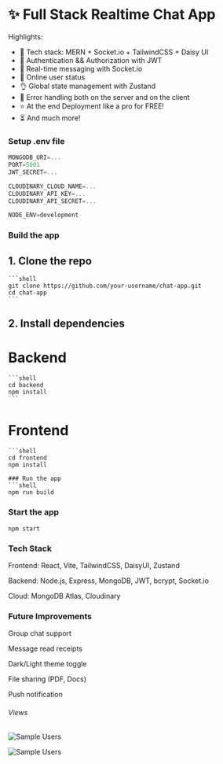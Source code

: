 # ✨ Full Stack Realtime Chat App

Highlights:

- 🌟 Tech stack: MERN + Socket.io + TailwindCSS + Daisy UI
- 🎃 Authentication && Authorization with JWT
- 👾 Real-time messaging with Socket.io
- 🚀 Online user status
- 👌 Global state management with Zustand
- 🐞 Error handling both on the server and on the client
- ⭐ At the end Deployment like a pro for FREE!
- ⏳ And much more!

### Setup .env file

```js
MONGODB_URI=...
PORT=5001
JWT_SECRET=...

CLOUDINARY_CLOUD_NAME=...
CLOUDINARY_API_KEY=...
CLOUDINARY_API_SECRET=...

NODE_ENV=development
```

### Build the app

##  1. Clone the repo
    ```shell
    git clone https://github.com/your-username/chat-app.git
    cd chat-app
    ```
## 2. Install dependencies 
# Backend
    ```shell
    cd backend
    npm install
    ```
# Frontend
    ```shell
    cd frontend
    npm install
   ```
### Run the app     
```shell
npm run build
```

### Start the app

```shell
npm start
```

### Tech Stack
Frontend: React, Vite, TailwindCSS, DaisyUI, Zustand

Backend: Node.js, Express, MongoDB, JWT, bcrypt, Socket.io

Cloud: MongoDB Atlas, Cloudinary

### Future Improvements

Group chat support

Message read receipts

Dark/Light theme toggle

File sharing (PDF, Docs)

Push notification

###### Views 
![Sample Users](sample-users\Sample-user1.png)  

![Sample Users](sample-users\sample-user2.png)

